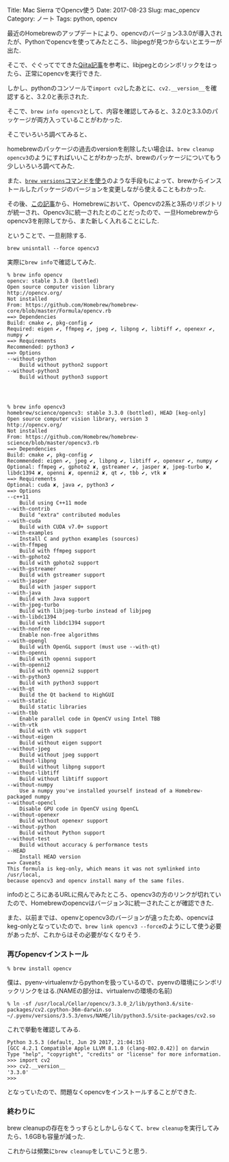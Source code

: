 Title: Mac Sierra でOpencv使う
Date: 2017-08-23
Slug: mac_opencv
Category: ノート
Tags: python, opencv

最近のHomebrewのアップデートにより、opencvのバージョン3.3.0が導入されたが、Pythonでopencvを使ってみたところ、libjpegが見つからないとエラーが出た.

そこで、ぐぐってでてきた[Qiita記事](http://qiita.com/hurutoriya/items/d162f9f50be6d2088630)を参考に、libjpegとのシンボリックをはったら、正常にopencvを実行できた.

しかし、pythonのコンソールで`import cv2`したあとに、`cv2.__version__`を確認すると、3.2.0と表示された.

そこで、`brew info opencv3`として、内容を確認してみると、3.2.0と3.3.0のパッケージが両方入っていることがわかった.

そこでいろいろ調べてみると、

homebrewのパッケージの過去のversionを削除したい場合は、`brew cleanup opencv3`のようにすればいいことがわかったが、brewのパッケージについてもう少しいろいろ調べてみた.

また、[`brew versions`コマンドを使う](http://qiita.com/ysk24ok/items/91a7c502d33e0dde72ad)のような手段もによって、brewからインストールしたパッケージのバージョンを変更しながら使えることもわかった.

その後、[この記事](http://qiita.com/neriai/items/0d9b3dd4344bdfa428f8)から、Homebrewにおいて、Opencvの2系と3系のリポジトリが統一され、Opencv3に統一されたとのことだったので、一旦Homebrewからopencv3を削除してから、また新しく入れることにした.

ということで、一旦削除する.

```
brew unisntall --force opencv3
```

実際に`brew info`で確認してみた.

```
% brew info opencv
opencv: stable 3.3.0 (bottled)
Open source computer vision library
http://opencv.org/
Not installed
From: https://github.com/Homebrew/homebrew-core/blob/master/Formula/opencv.rb
==> Dependencies
Build: cmake ✔, pkg-config ✔
Required: eigen ✔, ffmpeg ✔, jpeg ✔, libpng ✔, libtiff ✔, openexr ✔, numpy ✔
==> Requirements
Recommended: python3 ✔
==> Options
--without-python
	Build without python2 support
--without-python3
	Build without python3 support




% brew info opencv3
homebrew/science/opencv3: stable 3.3.0 (bottled), HEAD [keg-only]
Open source computer vision library, version 3
http://opencv.org/
Not installed
From: https://github.com/Homebrew/homebrew-science/blob/master/opencv3.rb
==> Dependencies
Build: cmake ✔, pkg-config ✔
Recommended: eigen ✔, jpeg ✔, libpng ✔, libtiff ✔, openexr ✔, numpy ✔
Optional: ffmpeg ✔, gphoto2 ✘, gstreamer ✔, jasper ✘, jpeg-turbo ✘, libdc1394 ✘, openni ✘, openni2 ✘, qt ✔, tbb ✔, vtk ✘
==> Requirements
Optional: cuda ✘, java ✔, python3 ✔
==> Options
--c++11
	Build using C++11 mode
--with-contrib
	Build "extra" contributed modules
--with-cuda
	Build with CUDA v7.0+ support
--with-examples
	Install C and python examples (sources)
--with-ffmpeg
	Build with ffmpeg support
--with-gphoto2
	Build with gphoto2 support
--with-gstreamer
	Build with gstreamer support
--with-jasper
	Build with jasper support
--with-java
	Build with Java support
--with-jpeg-turbo
	Build with libjpeg-turbo instead of libjpeg
--with-libdc1394
	Build with libdc1394 support
--with-nonfree
	Enable non-free algorithms
--with-opengl
	Build with OpenGL support (must use --with-qt)
--with-openni
	Build with openni support
--with-openni2
	Build with openni2 support
--with-python3
	Build with python3 support
--with-qt
	Build the Qt backend to HighGUI
--with-static
	Build static libraries
--with-tbb
	Enable parallel code in OpenCV using Intel TBB
--with-vtk
	Build with vtk support
--without-eigen
	Build without eigen support
--without-jpeg
	Build without jpeg support
--without-libpng
	Build without libpng support
--without-libtiff
	Build without libtiff support
--without-numpy
	Use a numpy you've installed yourself instead of a Homebrew-packaged numpy
--without-opencl
	Disable GPU code in OpenCV using OpenCL
--without-openexr
	Build without openexr support
--without-python
	Build without Python support
--without-test
	Build without accuracy & performance tests
--HEAD
	Install HEAD version
==> Caveats
This formula is keg-only, which means it was not symlinked into /usr/local,
because opencv3 and opencv install many of the same files.
```

infoのところにあるURLに飛んでみたところ、opencv3の方のリンクが切れていたので、Homebrewのopencvはバージョン3に統一されたことが確認できた.

また、以前までは、openvとopencv3のバージョンが違ったため、opencvはkeg-onlyとなっていたので、`brew link opencv3 --force`のようにして使う必要があったが、これからはその必要がなくなりそう.

### 再びopencvインストール

```
% brew install opencv
```

僕は、pyenv-virtualenvからpythonを扱っているので、pyenvの環境にシンボリックリンクをはる.(NAMEの部分は、virtualenvの環境の名前)

```
% ln -sf /usr/local/Cellar/opencv/3.3.0_2/lib/python3.6/site-packages/cv2.cpython-36m-darwin.so ~/.pyenv/versions/3.5.3/envs/NAME/lib/python3.5/site-packages/cv2.so
```

これで挙動を確認してみる.

```
Python 3.5.3 (default, Jun 29 2017, 21:04:15)
[GCC 4.2.1 Compatible Apple LLVM 8.1.0 (clang-802.0.42)] on darwin
Type "help", "copyright", "credits" or "license" for more information.
>>> import cv2
>>> cv2.__version__
'3.3.0'
>>>
```

となっていたので、問題なくopencvをインストールすることができた.

### 終わりに

brew cleanupの存在をうっすらとしかしらなくて、`brew cleanup`を実行してみたら、1.6GBも容量が減った.

これからは頻繁に`brew cleanup`をしていこうと思う.
